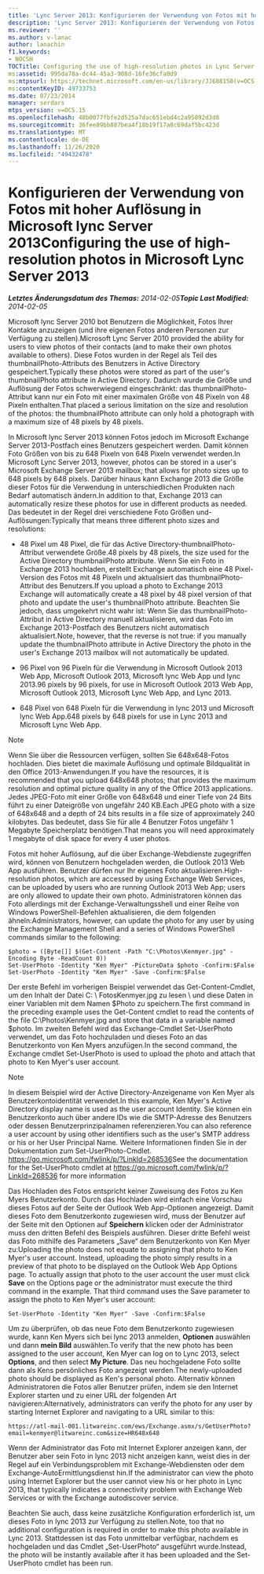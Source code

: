 ```yaml
---
title: 'Lync Server 2013: Konfigurieren der Verwendung von Fotos mit hoher Auflösung'
description: 'Lync Server 2013: Konfigurieren der Verwendung von Fotos mit hoher Auflösung.'
ms.reviewer: ''
ms.author: v-lanac
author: lanachin
f1.keywords:
- NOCSH
TOCTitle: Configuring the use of high-resolution photos in Lync Server 2013
ms:assetid: 995da78a-dc44-45a3-908d-16fe36cfa0d9
ms:mtpsurl: https://technet.microsoft.com/en-us/library/JJ688150(v=OCS.15)
ms:contentKeyID: 49733753
ms.date: 07/23/2014
manager: serdars
mtps_version: v=OCS.15
ms.openlocfilehash: 48b0077fbfe2d525a7dac651ebd4c2a95892d3d8
ms.sourcegitcommit: 36fee89bb887bea4f18b19f17a8c69daf5bc423d
ms.translationtype: MT
ms.contentlocale: de-DE
ms.lasthandoff: 11/26/2020
ms.locfileid: "49432478"
---
```

# <a name="configuring-the-use-of-high-resolution-photos-in-microsoft-lync-server-2013"></a><span data-ttu-id="a12e6-103">Konfigurieren der Verwendung von Fotos mit hoher Auflösung in Microsoft lync Server 2013</span><span class="sxs-lookup"><span data-stu-id="a12e6-103">Configuring the use of high-resolution photos in Microsoft Lync Server 2013</span></span>

<div data-xmlns="http://www.w3.org/1999/xhtml">

<div class="topic" data-xmlns="http://www.w3.org/1999/xhtml" data-msxsl="urn:schemas-microsoft-com:xslt" data-cs="https://msdn.microsoft.com/">

<div data-asp="https://msdn2.microsoft.com/asp">



</div>

<div id="mainSection">

<div id="mainBody"><span data-ttu-id="a12e6-104">

<span> </span></span><span class="sxs-lookup"><span data-stu-id="a12e6-104">

<span> </span></span></span>

<span data-ttu-id="a12e6-105">_**Letztes Änderungsdatum des Themas:** 2014-02-05_</span><span class="sxs-lookup"><span data-stu-id="a12e6-105">_**Topic Last Modified:** 2014-02-05_</span></span>

<span data-ttu-id="a12e6-106">Microsoft lync Server 2010 bot Benutzern die Möglichkeit, Fotos Ihrer Kontakte anzuzeigen (und ihre eigenen Fotos anderen Personen zur Verfügung zu stellen).</span><span class="sxs-lookup"><span data-stu-id="a12e6-106">Microsoft Lync Server 2010 provided the ability for users to view photos of their contacts (and to make their own photos available to others).</span></span> <span data-ttu-id="a12e6-107">Diese Fotos wurden in der Regel als Teil des thumbnailPhoto-Attributs des Benutzers in Active Directory gespeichert.</span><span class="sxs-lookup"><span data-stu-id="a12e6-107">Typically these photos were stored as part of the user's thumbnailPhoto attribute in Active Directory.</span></span> <span data-ttu-id="a12e6-108">Dadurch wurde die Größe und Auflösung der Fotos schwerwiegend eingeschränkt: das thumbnailPhoto-Attribut kann nur ein Foto mit einer maximalen Größe von 48 Pixeln von 48 Pixeln enthalten.</span><span class="sxs-lookup"><span data-stu-id="a12e6-108">That placed a serious limitation on the size and resolution of the photos: the thumbnailPhoto attribute can only hold a photograph with a maximum size of 48 pixels by 48 pixels.</span></span>

<span data-ttu-id="a12e6-109">In Microsoft lync Server 2013 können Fotos jedoch im Microsoft Exchange Server 2013-Postfach eines Benutzers gespeichert werden. Damit können Foto Größen von bis zu 648 Pixeln von 648 Pixeln verwendet werden.</span><span class="sxs-lookup"><span data-stu-id="a12e6-109">In Microsoft Lync Server 2013, however, photos can be stored in a user's Microsoft Exchange Server 2013 mailbox; that allows for photo sizes up to 648 pixels by 648 pixels.</span></span> <span data-ttu-id="a12e6-110">Darüber hinaus kann Exchange 2013 die Größe dieser Fotos für die Verwendung in unterschiedlichen Produkten nach Bedarf automatisch ändern.</span><span class="sxs-lookup"><span data-stu-id="a12e6-110">In addition to that, Exchange 2013 can automatically resize these photos for use in different products as needed.</span></span> <span data-ttu-id="a12e6-111">Das bedeutet in der Regel drei verschiedene Foto Größen und-Auflösungen:</span><span class="sxs-lookup"><span data-stu-id="a12e6-111">Typically that means three different photo sizes and resolutions:</span></span>

  - <span data-ttu-id="a12e6-112">48 Pixel um 48 Pixel, die für das Active Directory-thumbnailPhoto-Attribut verwendete Größe.</span><span class="sxs-lookup"><span data-stu-id="a12e6-112">48 pixels by 48 pixels, the size used for the Active Directory thumbnailPhoto attribute.</span></span> <span data-ttu-id="a12e6-113">Wenn Sie ein Foto in Exchange 2013 hochladen, erstellt Exchange automatisch eine 48 Pixel-Version des Fotos mit 48 Pixeln und aktualisiert das thumbnailPhoto-Attribut des Benutzers.</span><span class="sxs-lookup"><span data-stu-id="a12e6-113">If you upload a photo to Exchange 2013 Exchange will automatically create a 48 pixel by 48 pixel version of that photo and update the user's thumbnailPhoto attribute.</span></span> <span data-ttu-id="a12e6-114">Beachten Sie jedoch, dass umgekehrt nicht wahr ist: Wenn Sie das thumbnailPhoto-Attribut in Active Directory manuell aktualisieren, wird das Foto im Exchange 2013-Postfach des Benutzers nicht automatisch aktualisiert.</span><span class="sxs-lookup"><span data-stu-id="a12e6-114">Note, however, that the reverse is not true: if you manually update the thumbnailPhoto attribute in Active Directory the photo in the user's Exchange 2013 mailbox will not automatically be updated.</span></span>

  - <span data-ttu-id="a12e6-115">96 Pixel von 96 Pixeln für die Verwendung in Microsoft Outlook 2013 Web App, Microsoft Outlook 2013, Microsoft lync Web App und lync 2013.</span><span class="sxs-lookup"><span data-stu-id="a12e6-115">96 pixels by 96 pixels, for use in Microsoft Outlook 2013 Web App, Microsoft Outlook 2013, Microsoft Lync Web App, and Lync 2013.</span></span>

  - <span data-ttu-id="a12e6-116">648 Pixel von 648 Pixeln für die Verwendung in lync 2013 und Microsoft lync Web App.</span><span class="sxs-lookup"><span data-stu-id="a12e6-116">648 pixels by 648 pixels for use in Lync 2013 and Microsoft Lync Web App.</span></span>

<div>


> [!NOTE]  
> <span data-ttu-id="a12e6-117">Wenn Sie über die Ressourcen verfügen, sollten Sie 648x648-Fotos hochladen. Dies bietet die maximale Auflösung und optimale Bildqualität in den Office 2013-Anwendungen.</span><span class="sxs-lookup"><span data-stu-id="a12e6-117">If you have the resources, it is recommended that you upload 648x648 photos; that provides the maximum resolution and optimal picture quality in any of the Office 2013 applications.</span></span> <span data-ttu-id="a12e6-118">Jedes JPEG-Foto mit einer Größe von 648x648 und einer Tiefe von 24 Bits führt zu einer Dateigröße von ungefähr 240 KB.</span><span class="sxs-lookup"><span data-stu-id="a12e6-118">Each JPEG photo with a size of 648x648 and a depth of 24 bits results in a file size of approximately 240 kilobytes.</span></span> <span data-ttu-id="a12e6-119">Das bedeutet, dass Sie für alle 4 Benutzer Fotos ungefähr 1 Megabyte Speicherplatz benötigen.</span><span class="sxs-lookup"><span data-stu-id="a12e6-119">That means you will need approximately 1 megabyte of disk space for every 4 user photos.</span></span>



</div>

<span data-ttu-id="a12e6-120">Fotos mit hoher Auflösung, auf die über Exchange-Webdienste zugegriffen wird, können von Benutzern hochgeladen werden, die Outlook 2013 Web App ausführen. Benutzer dürfen nur Ihr eigenes Foto aktualisieren.</span><span class="sxs-lookup"><span data-stu-id="a12e6-120">High-resolution photos, which are accessed by using Exchange Web Services, can be uploaded by users who are running Outlook 2013 Web App; users are only allowed to update their own photo.</span></span> <span data-ttu-id="a12e6-121">Administratoren können das Foto allerdings mit der Exchange-Verwaltungsshell und einer Reihe von Windows PowerShell-Befehlen aktualisieren, die dem folgenden ähneln:</span><span class="sxs-lookup"><span data-stu-id="a12e6-121">Administrators, however, can update the photo for any user by using the Exchange Management Shell and a series of Windows PowerShell commands similar to the following:</span></span>

    $photo = ([Byte[]] $(Get-Content -Path "C:\Photos\Kenmyer.jpg" -Encoding Byte -ReadCount 0))
    Set-UserPhoto -Identity "Ken Myer" -PictureData $photo -Confirm:$False
    Set-UserPhoto -Identity "Ken Myer" -Save -Confirm:$False

<span data-ttu-id="a12e6-122">Der erste Befehl im vorherigen Beispiel verwendet das Get-Content-Cmdlet, um den Inhalt der Datei C: \\ FotosKenmyer.jpg zu lesen \\ und diese Daten in einer Variablen mit dem Namen $Photo zu speichern.</span><span class="sxs-lookup"><span data-stu-id="a12e6-122">The first command in the preceding example uses the Get-Content cmdlet to read the contents of the file C:\\Photos\\Kenmyer.jpg and store that data in a variable named $photo.</span></span> <span data-ttu-id="a12e6-123">Im zweiten Befehl wird das Exchange-Cmdlet Set-UserPhoto verwendet, um das Foto hochzuladen und dieses Foto an das Benutzerkonto von Ken Myers anzufügen.</span><span class="sxs-lookup"><span data-stu-id="a12e6-123">In the second command, the Exchange cmdlet Set-UserPhoto is used to upload the photo and attach that photo to Ken Myer's user account.</span></span>

<div>


> [!NOTE]  
> <span data-ttu-id="a12e6-124">In diesem Beispiel wird der Active Directory-Anzeigename von Ken Myer als Benutzerkontoidentität verwendet.</span><span class="sxs-lookup"><span data-stu-id="a12e6-124">In this example, Ken Myer's Active Directory display name is used as the user account Identity.</span></span> <span data-ttu-id="a12e6-125">Sie können ein Benutzerkonto auch über andere IDs wie die SMTP-Adresse des Benutzers oder dessen Benutzerprinzipalnamen referenzieren.</span><span class="sxs-lookup"><span data-stu-id="a12e6-125">You can also reference a user account by using other identifiers such as the user's SMTP address or his or her User Principal Name.</span></span> <span data-ttu-id="a12e6-126">Weitere Informationen finden Sie in der Dokumentation zum Set-UserPhoto-Cmdlet. <A href="https://go.microsoft.com/fwlink/p/?linkid=268536">https://go.microsoft.com/fwlink/p/?LinkId=268536</A></span><span class="sxs-lookup"><span data-stu-id="a12e6-126">See the documentation for the Set-UserPhoto cmdlet at <A href="https://go.microsoft.com/fwlink/p/?linkid=268536">https://go.microsoft.com/fwlink/p/?LinkId=268536</A> for more information</span></span>



</div>

<span data-ttu-id="a12e6-p108">Das Hochladen des Fotos entspricht keiner Zuweisung des Fotos zu Ken Myers Benutzerkonto. Durch das Hochladen wird einfach eine Vorschau dieses Fotos auf der Seite der Outlook Web App-Optionen angezeigt. Damit dieses Foto dem Benutzerkonto zugewiesen wird, muss der Benutzer auf der Seite mit den Optionen auf **Speichern** klicken oder der Administrator muss den dritten Befehl des Beispiels ausführen. Dieser dritte Befehl weist das Foto mithilfe des Parameters „Save“ dem Benutzerkonto von Ken Myer zu:</span><span class="sxs-lookup"><span data-stu-id="a12e6-p108">Uploading the photo does not equate to assigning that photo to Ken Myer's user account. Instead, uploading the photo simply results in a preview of that photo to be displayed on the Outlook Web App Options page. To actually assign that photo to the user account the user must click **Save** on the Options page or the administrator must execute the third command in the example. That third command uses the Save parameter to assign the photo to Ken Myer's user account:</span></span>

    Set-UserPhoto -Identity "Ken Myer" -Save -Confirm:$False

<span data-ttu-id="a12e6-131">Um zu überprüfen, ob das neue Foto dem Benutzerkonto zugewiesen wurde, kann Ken Myers sich bei lync 2013 anmelden, **Optionen** auswählen und dann **mein Bild** auswählen.</span><span class="sxs-lookup"><span data-stu-id="a12e6-131">To verify that the new photo has been assigned to the user account, Ken Myer can log on to Lync 2013, select **Options**, and then select **My Picture**.</span></span> <span data-ttu-id="a12e6-132">Das neu hochgeladene Foto sollte dann als Kens persönliches Foto angezeigt werden.</span><span class="sxs-lookup"><span data-stu-id="a12e6-132">The newly-uploaded photo should be displayed as Ken's personal photo.</span></span> <span data-ttu-id="a12e6-133">Alternativ können Administratoren die Fotos aller Benutzer prüfen, indem sie den Internet Explorer starten und zu einer URL der folgenden Art navigieren:</span><span class="sxs-lookup"><span data-stu-id="a12e6-133">Alternatively, administrators can verify the photo for any user by starting Internet Explorer and navigating to a URL similar to this:</span></span>

    https://atl-mail-001.litwareinc.com/ews/Exchange.asmx/s/GetUserPhoto?email=kenmyer@litwareinc.com&size=HR648x648

<span data-ttu-id="a12e6-134">Wenn der Administrator das Foto mit Internet Explorer anzeigen kann, der Benutzer aber sein Foto in lync 2013 nicht anzeigen kann, weist dies in der Regel auf ein Verbindungsproblem mit Exchange-Webdiensten oder dem Exchange-AutoErmittlungsdienst hin.</span><span class="sxs-lookup"><span data-stu-id="a12e6-134">If the administrator can view the photo using Internet Explorer but the user cannot view his or her photo in Lync 2013, that typically indicates a connectivity problem with Exchange Web Services or with the Exchange autodiscover service.</span></span>

<span data-ttu-id="a12e6-135">Beachten Sie auch, dass keine zusätzliche Konfiguration erforderlich ist, um dieses Foto in lync 2013 zur Verfügung zu stellen.</span><span class="sxs-lookup"><span data-stu-id="a12e6-135">Note, too that no additional configuration is required in order to make this photo available in Lync 2013.</span></span> <span data-ttu-id="a12e6-136">Stattdessen ist das Foto unmittelbar verfügbar, nachdem es hochgeladen und das Cmdlet „Set-UserPhoto“ ausgeführt wurde.</span><span class="sxs-lookup"><span data-stu-id="a12e6-136">Instead, the photo will be instantly available after it has been uploaded and the Set-UserPhoto cmdlet has been run.</span></span>

<span data-ttu-id="a12e6-137"></div>

<span> </span>

</div>

</div>

</span><span class="sxs-lookup"><span data-stu-id="a12e6-137"></div>

<span> </span>

</div>

</div>

</span></span></div>

